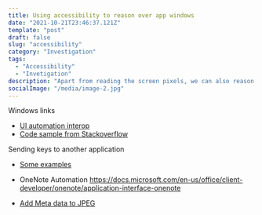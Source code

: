 ```yaml
---
title: Using accessibility to reason over app windows
date: "2021-10-21T23:46:37.121Z"
template: "post"
draft: false
slug: "accessibility"
category: "Investigation"
tags:
  - "Accessibility"
  - "Invetigation"
description: "Apart from reading the screen pixels, we can also reason over accessibility trees"
socialImage: "/media/image-2.jpg"
---
```


Windows links 
* [UI automation interop](https://github.com/FlaUI/UIAutomation-Interop)
* [Code sample from Stackoverflow](https://stackoverflow.com/questions/42501082/are-there-any-dependencies-for-ui-automation)

Sending keys to another application
* [Some examples](https://stackoverflow.com/questions/11031081/how-to-send-keystrokes-to-application-ui-automation-c)

* OneNote Automation
https://docs.microsoft.com/en-us/office/client-developer/onenote/application-interface-onenote

* [Add Meta data to JPEG](https://stackoverflow.com/questions/29037442/write-metadata-to-both-jpg-and-png)